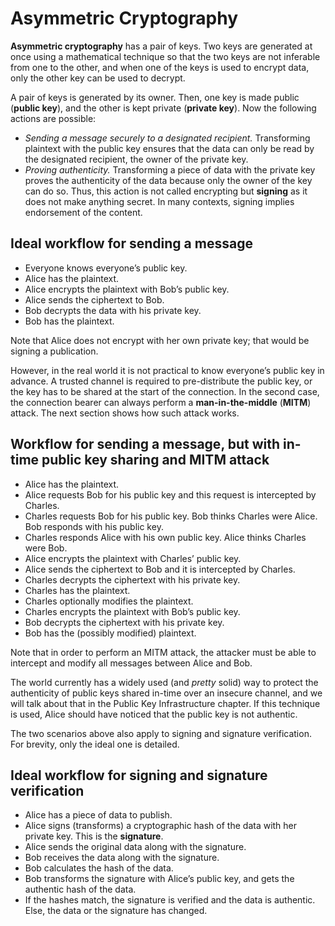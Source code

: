 # Asymmetric Cryptography

**Asymmetric cryptography** has a pair of keys. Two keys are generated at once using a mathematical technique so that the two keys are not inferable from one to the other, and when one of the keys is used to encrypt data, only the other key can be used to decrypt.

A pair of keys is generated by its owner. Then, one key is made public (**public key**), and the other is kept private (**private key**). Now the following actions are possible:

- *Sending a message securely to a designated recipient.* Transforming plaintext with the public key ensures that the data can only be read by the designated recipient, the owner of the private key.
- *Proving authenticity.* Transforming a piece of data with the private key proves the authenticity of the data because only the owner of the key can do so. Thus, this action is not called encrypting but **signing** as it does not make anything secret. In many contexts, signing implies endorsement of the content.

## Ideal workflow for sending a message

- Everyone knows everyone’s public key.
- Alice has the plaintext.
- Alice encrypts the plaintext with Bob’s public key.
- Alice sends the ciphertext to Bob.
- Bob decrypts the data with his private key.
- Bob has the plaintext.

Note that Alice does not encrypt with her own private key; that would be signing a publication.

However, in the real world it is not practical to know everyone’s public key in advance. A trusted channel is required to pre-distribute the public key, or the key has to be shared at the start of the connection. In the second case, the connection bearer can always perform a **man-in-the-middle** (**MITM**) attack. The next section shows how such attack works.

## Workflow for sending a message, but with in-time public key sharing and MITM attack

- Alice has the plaintext.
- Alice requests Bob for his public key and this request is intercepted by Charles.
- Charles requests Bob for his public key. Bob thinks Charles were Alice. Bob responds with his public key.
- Charles responds Alice with his own public key. Alice thinks Charles were Bob.
- Alice encrypts the plaintext with Charles’ public key.
- Alice sends the ciphertext to Bob and it is intercepted by Charles.
- Charles decrypts the ciphertext with his private key.
- Charles has the plaintext.
- Charles optionally modifies the plaintext.
- Charles encrypts the plaintext with Bob’s public key.
- Bob decrypts the ciphertext with his private key.
- Bob has the (possibly modified) plaintext.

Note that in order to perform an MITM attack, the attacker must be able to intercept and modify all messages between Alice and Bob.

The world currently has a widely used (and *pretty* solid) way to protect the authenticity of public keys shared in-time over an insecure channel, and we will talk about that in the Public Key Infrastructure chapter. If this technique is used, Alice should have noticed that the public key is not authentic.

The two scenarios above also apply to signing and signature verification. For brevity, only the ideal one is detailed.

## Ideal workflow for signing and signature verification

- Alice has a piece of data to publish.
- Alice signs (transforms) a cryptographic hash of the data with her private key. This is the **signature**.
- Alice sends the original data along with the signature.
- Bob receives the data along with the signature.
- Bob calculates the hash of the data.
- Bob transforms the signature with Alice’s public key, and gets the authentic hash of the data.
- If the hashes match, the signature is verified and the data is authentic. Else, the data or the signature has changed.
